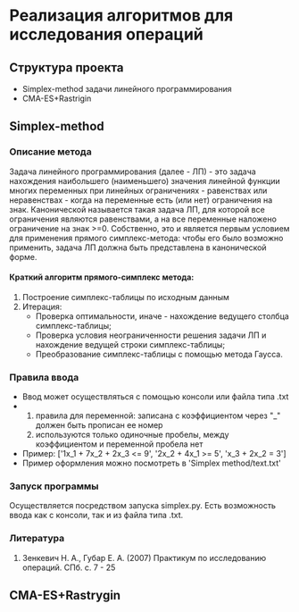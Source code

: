 # Реализация алгоритмов для исследования операций
## Структура проекта
 - Simplex-method задачи линейного программирования
 - CMA-ES+Rastrigin
## Simplex-method
### Описание метода
Задача линейного программирования (далее - ЛП) - это задача нахождения наибольшего (наименьшего) значения линейной функции многих переменных при линейных ограничениях - равенствах или неравенствах - когда на переменные есть (или нет) ограничения на знак.
Канонической называется такая задача ЛП, для которой все ограничения являются равенствами, а на все переменные наложено ограничение на знак >=0.
Собственно, это и является первым условием для применения прямого симплекс-метода: чтобы его было возможно применить, задача ЛП должна быть представлена в канонической форме.
#### Краткий алгоритм прямого-симплекс метода:
1. Построение симплекс-таблицы по исходным данным
2. Итерация:
   - Проверка оптимальности, иначе - нахождение ведущего столбца симплекс-таблицы;
   - Проверка условия неограниченности решения задачи ЛП и нахождение ведущей строки симплекс-таблицы;
   - Преобразование симплекс-таблицы с помощью метода Гаусса.

### Правила ввода
- Ввод может осуществляться с помощью консоли или файла типа .txt
- 1. правила для переменной:
         записана с коэффициентом
         через "_" должен быть прописан ее номер
  2. используются только одиночные пробелы, между коэффициентом и переменной пробела нет
- Пример: ['1x_1 + 7x_2 + 2x_3 <= 9', '2x_2 + 4x_1 >= 5', 'x_3 + 2x_2 = 3']
- Пример оформления можно посмотреть в 'Simplex method/text.txt'

### Запуск программы
Осуществляется посредством запуска simplex.py.
Есть возможность ввода как с консоли, так и из файла типа .txt.

### Литература
1. Зенкевич Н. А., Губар Е. А. (2007) Практикум по исследованию операций. СПб. с. 7 - 25

## CMA-ES+Rastrygin
